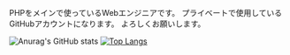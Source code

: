 PHPをメインで使っているWebエンジニアです。
プライベートで使用しているGitHubアカウントになります。
よろしくお願いします。

![Anurag's GitHub stats](https://github-readme-stats.vercel.app/api?username=shokimac)
[![Top Langs](https://github-readme-stats.vercel.app/api/top-langs/?username=shokimac&layout=compact)](https://github.com/anuraghazra/github-readme-stats)
